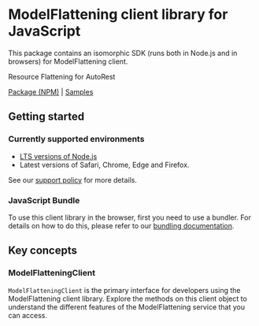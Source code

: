# ModelFlattening client library for JavaScript

This package contains an isomorphic SDK (runs both in Node.js and in browsers) for ModelFlattening client.

Resource Flattening for AutoRest

[Package (NPM)](https://www.npmjs.com/package/@msinternal/model-flattening) |
[Samples](https://github.com/Azure-Samples/azure-samples-js-management)

## Getting started

### Currently supported environments

- [LTS versions of Node.js](https://github.com/nodejs/release#release-schedule)
- Latest versions of Safari, Chrome, Edge and Firefox.

See our [support policy](https://github.com/Azure/azure-sdk-for-js/blob/main/SUPPORT.md) for more details.




### JavaScript Bundle
To use this client library in the browser, first you need to use a bundler. For details on how to do this, please refer to our [bundling documentation](https://aka.ms/AzureSDKBundling).

## Key concepts

### ModelFlatteningClient

`ModelFlatteningClient` is the primary interface for developers using the ModelFlattening client library. Explore the methods on this client object to understand the different features of the ModelFlattening service that you can access.

